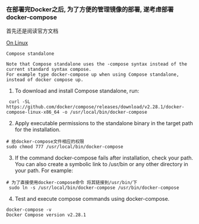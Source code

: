 ### 在部署完Docker之后, 为了方便的管理镜像的部署, 遂考虑部署docker-compose
首先还是阅读官方文档

[On Linux](https://docs.docker.com/compose/install/standalone/#on-linux)

```
Compose standalone

Note that Compose standalone uses the -compose syntax instead of the current standard syntax compose.
For example type docker-compose up when using Compose standalone, instead of docker compose up.

```
1. To download and install Compose standalone, run:

```
 curl -SL https://github.com/docker/compose/releases/download/v2.28.1/docker-compose-linux-x86_64 -o /usr/local/bin/docker-compose
```
2. Apply executable permissions to the standalone binary in the target path for the installation.

```
# 给docker-compose文件相应的权限
sudo chmod 777 /usr/local/bin/docker-compose
```
3. If the command docker-compose fails after installation, check your path. You can also create a symbolic link to /usr/bin or any other directory in your path. For example:


```
# 为了直接使用docker-compose命令 将其链接到/usr/bin/下
 sudo ln -s /usr/local/bin/docker-compose /usr/bin/docker-compose
```
4. Test and execute compose commands using docker-compose.
```
docker-compose -v
Docker Compose version v2.28.1
```

